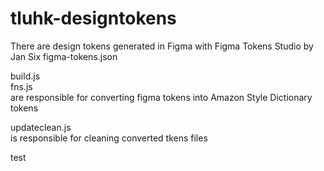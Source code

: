 # tluhk-designtokens

There are design tokens generated in Figma with Figma Tokens Studio by Jan Six
figma-tokens.json

build.js  
fns.js  
are responsible for converting figma tokens into Amazon Style Dictionary tokens

updateclean.js  
is responsible for cleaning converted tkens files

test
